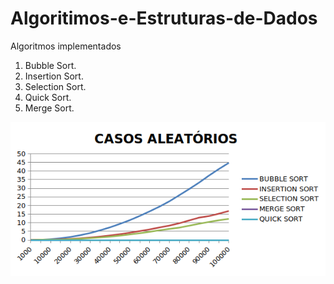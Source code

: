 # Algoritimos-e-Estruturas-de-Dados


Algoritmos implementados  
1. Bubble Sort.  
2. Insertion Sort.  
3. Selection Sort.  
4. Quick Sort.  
5. Merge Sort.  

![Screenshot](resultado.png)
